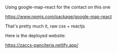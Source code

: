 Using google-map-react for the contact on this one

https://www.npmjs.com/package/google-map-react

That's pretty much it, raw css + reactjs

Here is the deployed website:

https://zaccs-panciteria.netlify.app/

